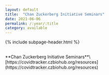 ```yaml
---
layout: default
title:  "Chan Zuckerberg Initiative Seminars"
date: 2021-06-06
permalink: /:year/:title
category: available
---
```


{% include subpage-header.html %}

 <br />
**Chan Zuckerberg Initiative Seminars**\
[https://covidtracker.czbiohub.org/resources](https://covidtracker.czbiohub.org/resources)

